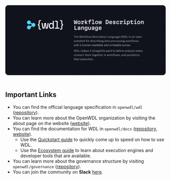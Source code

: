 <div style="align: center">
  <img src="banner.png">
</div>

<br />

## Important Links

- You can find the official language specification in `openwdl/wdl`
  ([repository][spec-repo]).
- You can learn more about the OpenWDL organization by visiting the about page
  on the website ([website][website-about]).
- You can find the documentation for WDL in `openwdl/docs`
  ([repository][docs-repo], [website][docs-site]).
  - Use the [Quickstart guide][quickstart-guide] to quickly come up to speed on
    how to use WDL.
  - Use the [Ecosystem guide][ecosystem-guide] to learn about execution engines
    and developer tools that are available.
- You can learn more about the governance structure by visiting
  `openwdl/governance` ([repository][governance-repo]).
- You can join the community on **Slack** [here][slack-invite].

[docs-repo]: https://github.com/openwdl/docs
[docs-site]: https://docs.openwdl.org
[ecosystem-guide]: https://docs.openwdl.org/getting-started/ecosystem.html
[governance-repo]: https://github.com/openwdl/governance
[quickstart-guide]: https://docs.openwdl.org/getting-started/quickstart.html
[slack-invite]:
    https://join.slack.com/t/openwdl/shared_invite/zt-ctmj4mhf-cFBNxIiZYs6SY9HgM9UAVw
[spec-repo]: https://github.com/openwdl/wdl
[website-about]: https://openwdl.org/about/

